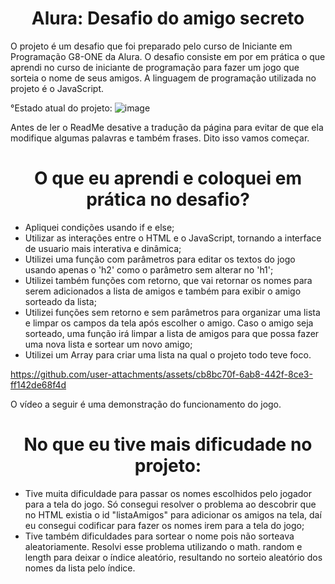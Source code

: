 <h1 align="center"> Alura: Desafio do amigo secreto </h1>

O projeto é um desafio que foi preparado pelo curso de Iniciante em Programação G8-ONE da Alura. O desafio consiste em por em prática o que aprendi no curso de iniciante de programação para fazer um jogo que sorteia o nome de seus amigos. A linguagem de programação utilizada no projeto é o JavaScript.

°Estado atual do projeto:
![image](https://github.com/user-attachments/assets/9003ffad-665f-4887-bce4-249d3dd2aea8)

Antes de ler o ReadMe desative a tradução da página para evitar de que ela modifique algumas palavras e também frases. Dito isso vamos começar.  

<h1 align="center"> O que eu aprendi e coloquei em prática no desafio? </h1>

* Apliquei condições usando if e else;
* Utilizar as interações entre o HTML e o JavaScript, tornando a interface de usuario mais interativa e dinâmica;
* Utilizei uma função com parâmetros para editar os textos do jogo usando apenas o 'h2' como o parâmetro sem alterar no 'h1';
* Utilizei também funções com retorno, que vai retornar os nomes para serem adicionados a lista de amigos e também para exibir o amigo sorteado da lista;
* Utilizei funções sem retorno e sem parâmetros para organizar uma lista e limpar os campos da tela após escolher o amigo. Caso o amigo seja sorteado, uma função irá limpar a lista de amigos para que possa fazer uma nova lista e sortear um novo amigo;
* Utilizei um Array para criar uma lista na qual o projeto todo teve foco.




https://github.com/user-attachments/assets/cb8bc70f-6ab8-442f-8ce3-ff142de68f4d

O vídeo a seguir é uma demonstração do funcionamento do jogo.


<h1 align="center"> No que eu tive mais dificudade no projeto: </h1>

* Tive muita dificuldade para passar os nomes escolhidos pelo jogador para a tela do jogo. Só consegui resolver o problema ao descobrir que no HTML existia o id "listaAmigos" para adicionar os amigos na tela, daí eu consegui codificar para fazer os nomes irem para a tela do jogo;
* Tive também dificuldades para sortear o nome pois não sorteava aleatoriamente. Resolvi esse problema utilizando o math. random e length para deixar o índice aleatório, resultando no sorteio aleatório dos nomes da lista pelo índice.




